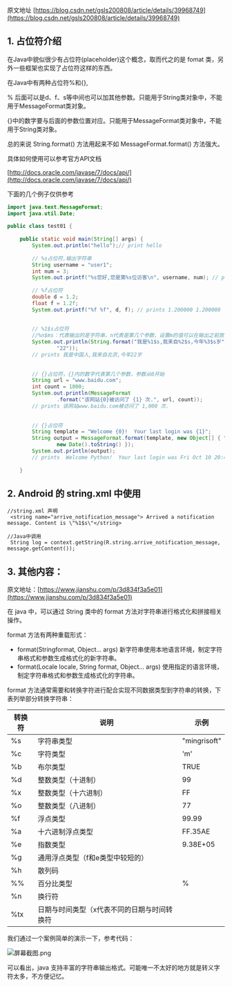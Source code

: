 原文地址 [https://blog.csdn.net/gsls200808/article/details/39968749](https://blog.csdn.net/gsls200808/article/details/39968749)

## 1. 占位符介绍

在Java中貌似很少有占位符(placeholder)这个概念，取而代之的是 fomat 类，另外一些框架也实现了占位符这样的东西。

在Java中有两种占位符%和{},

% 后面可以是d、f、s等中间也可以加其他参数。只能用于String类对象中，不能用于MessageFormat类对象。

{}中的数字要与后面的参数位置对应。只能用于MessageFormat类对象中，不能用于String类对象。

总的来说 String.format() 方法用起来不如 MessageFormat.format() 方法强大。

具体如何使用可以参考官方API文档

[http://docs.oracle.com/javase/7/docs/api/](http://docs.oracle.com/javase/7/docs/api/)

下面的几个例子仅供参考

```java
import java.text.MessageFormat;
import java.util.Date;
 
public class test01 {
 
	public static void main(String[] args) {
		System.out.println("hello");// print hello
 
		// %s占位符,输出字符串
		String username = "user1";
		int num = 3;
		System.out.printf("%s您好,您是第%s位访客\n", username, num); // prints user1您好,您是第3位访客
 
		// %f占位符
		double d = 1.2;
		float f = 1.2f;
		System.out.printf("%f %f", d, f); // prints 1.200000 1.200000
		
 
		// %1$s占位符
		//%n$ms：代表输出的是字符串，n代表是第几个参数，设置m的值可以在输出之前放置空格，也可以设为0m,在输出之前放置m个0 
		System.out.println(String.format("我是%1$s,我来自%2$s,今年%3$s岁", "中国人", "北京",
				"22"));
		// prints 我是中国人,我来自北京,今年22岁
		
 
		// {}占位符，{}内的数字代表第几个参数，参数从0开始
		String url = "www.baidu.com";
		int count = 1000;
		System.out.println(MessageFormat
				.format("该网站{0}被访问了 {1} 次.", url, count));
		// prints 该网站www.baidu.com被访问了 1,000 次.
 
 
		// {}占位符
		String template = "Welcome {0}!  Your last login was {1}";
		String output = MessageFormat.format(template, new Object[] { "Python",
				new Date().toString() });
		System.out.println(output);
		// prints  Welcome Python!  Your last login was Fri Oct 10 20:47:00 CST 2014
 
	}
```


## 2. Android 的 string.xml 中使用

```
//string.xml 声明
 <string name="arrive_notification_message"> Arrived a notification message. Content is \"%1$s\"</string>

//Java中调用
 String log = context.getString(R.string.arrive_notification_message, message.getContent());
```


## 3. 其他内容：

原文地址：[https://www.jianshu.com/p/3d834f3a5e01](https://www.jianshu.com/p/3d834f3a5e01)


在 java 中，可以通过 String 类中的 format 方法对字符串进行格式化和拼接相关操作。

format 方法有两种重载形式：

* format(Stringformat, Object... args) 新字符串使用本地语言环境，制定字符串格式和参数生成格式化的新字符串。
* format(Locale locale, String format, Object... args) 使用指定的语言环境，制定字符串格式和参数生成格式化的字符串。

format 方法通常需要和转换字符进行配合实现不同数据类型到字符串的转换，下表列举部分转换字符串：

转换符	|说明|	示例
---|---|---
%s	|字符串类型	|"mingrisoft"
%c	|字符类型	|'m'
%b	|布尔类型	|TRUE
%d	|整数类型（十进制）|	99
%x	|整数类型（十六进制）|	FF
%o	|整数类型（八进制）|	77
%f	|浮点类型	|99.99
%a	|十六进制浮点类型	|FF.35AE
%e	|指数类型	|9.38E+05
%g	|通用浮点类型（f和e类型中较短的）|	
%h	|散列码	|
%%	|百分比类型|	%
%n	|换行符	|
%tx	|日期与时间类型（x代表不同的日期与时间转换符	|

我们通过一个案例简单的演示一下，参考代码：

![](https://images.gitee.com/uploads/images/2018/0904/103947_a5d35e28_930142.png "屏幕截图.png")


可以看出，java 支持丰富的字符串输出格式。可能唯一不太好的地方就是转义字符太多，不方便记忆。
